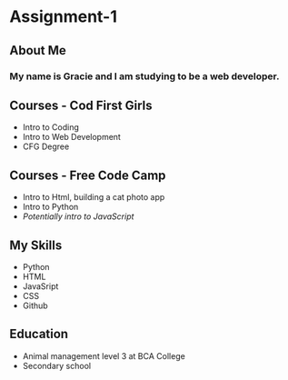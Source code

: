 # Assignment-1

## About Me
 ### My name is Gracie and I am studying to be a web developer.
        
## Courses - Cod First Girls
- Intro to Coding
- Intro to Web Development
- CFG Degree 
     
## Courses - Free Code Camp
- Intro to Html, building a cat photo app
- Intro to Python
- _Potentially intro to JavaScript_  
   
## My Skills
- Python
- HTML
- JavaSript
- CSS
- Github
      
## Education
- Animal management level 3 at BCA College
- Secondary school
